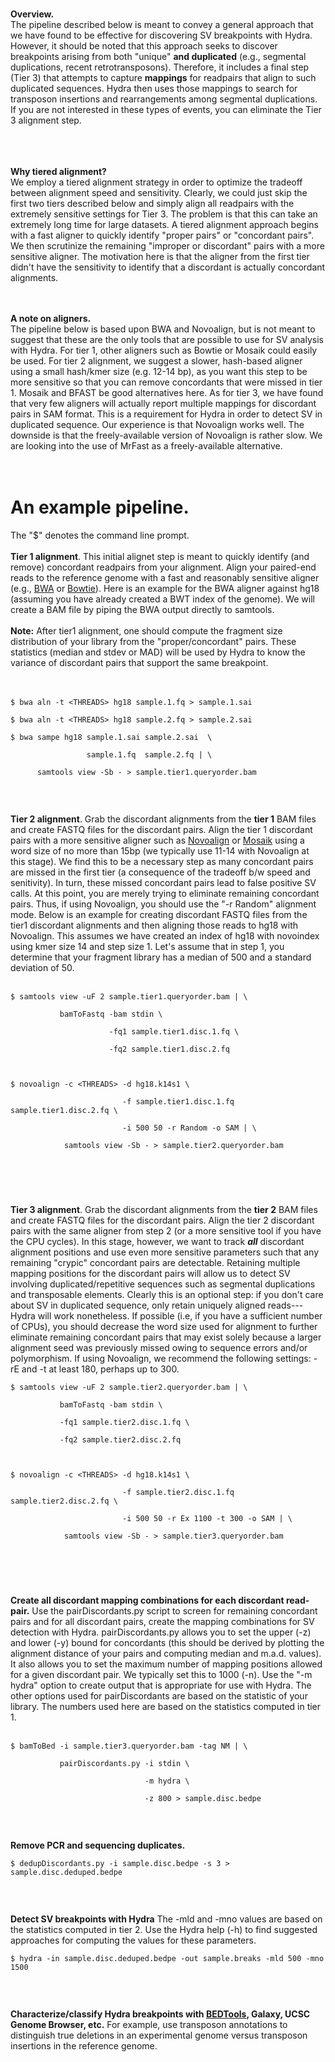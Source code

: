 <br>

<b>Overview.</b>
<br>
The pipeline described below is meant to convey a general approach that we have found to be effective for discovering SV breakpoints with Hydra. However, it should be noted that this approach seeks to discover breakpoints arising from both "unique" <b>and duplicated</b> (e.g., segmental duplications, recent retrotransposons).  Therefore, it includes a final step (Tier 3) that attempts to capture <b>mappings</b> for readpairs that align to such duplicated sequences.  Hydra then uses those mappings to search for transposon insertions and rearrangements among segmental duplications.  If you are not interested in these types of events, you can eliminate the Tier 3 alignment step.<br>
<br>
<br>
<br>

<b>Why tiered alignment?</b>
<br>
We employ a tiered alignment strategy in order to optimize the tradeoff between alignment speed and sensitivity.  Clearly, we could just skip the first two tiers described below and simply align all readpairs with the extremely sensitive settings for Tier 3.  The problem is that this can take an extremely long time for large datasets.  A tiered alignment approach begins with a fast aligner to quickly identify "proper pairs" or "concordant pairs".  We then scrutinize the remaining "improper or discordant" pairs with a more sensitive aligner.  The motivation here is that the aligner from the first tier didn't have the sensitivity to identify that a discordant is actually concordant alignments.<br>
<br>
<br>

<b>A note on aligners.</b>
<br>
The pipeline below is based upon BWA and Novoalign, but is not meant to suggest that these are the only tools that are possible to use for SV analysis with Hydra.  For tier 1, other aligners such as Bowtie or Mosaik could easily be used.  For tier 2 alignment, we suggest a slower, hash-based aligner using a small hash/kmer size (e.g. 12-14 bp), as you want this step to be more sensitive so that you can remove concordants that were missed in tier 1.  Mosaik and BFAST be good alternatives here.  As for tier 3, we have found that very few aligners will actually report multiple mappings for discordant pairs in SAM format.  This is a requirement for Hydra in order to detect SV in duplicated sequence.  Our experience is that Novoalign works well.  The downside is that the freely-available version of Novoalign is rather slow.  We are looking into the use of MrFast as a freely-available alternative.<br>
<br>
<br>


<h1>An example pipeline.</h1>
The "$" denotes the command line prompt.<br>
<br>
<b>Tier 1 alignment</b>. This initial alignet step is meant to quickly identify (and remove) concordant readpairs from your alignment. Align your paired-end reads to the reference genome with a fast and reasonably sensitive aligner (e.g.,  <a href='http://bio-bwa.sourceforge.net/'>BWA</a> or <a href='http://bowtie-bio.sourceforge.net/index.shtml'>Bowtie</a>). Here is an example for the BWA aligner against hg18 (assuming you have already created a BWT index of the genome).  We will create a BAM file by piping the BWA output directly to samtools.<br>
<br>
<b>Note:</b> After tier1 alignment, one should compute the fragment size distribution of your library from the "proper/concordant" pairs.  These statistics (median and stdev or MAD) will be used by Hydra to know the variance of discordant pairs that support the same breakpoint.<br>
<br>
<br>
<pre><code>$ bwa aln -t &lt;THREADS&gt; hg18 sample.1.fq &gt; sample.1.sai<br>
$ bwa aln -t &lt;THREADS&gt; hg18 sample.2.fq &gt; sample.2.sai<br>
$ bwa sampe hg18 sample.1.sai sample.2.sai  \<br>
                 sample.1.fq  sample.2.fq | \<br>
      samtools view -Sb - &gt; sample.tier1.queryorder.bam <br>
</code></pre>

<br>

<b>Tier 2 alignment</b>. Grab the discordant alignments from the <b>tier 1</b> BAM files and create FASTQ files for the discordant pairs.  Align the tier 1 discordant pairs with a more sensitive aligner such as <a href='http://www.novocraft.com'>Novoalign</a> or <a href='http://code.google.com/p/mosaik-aligner/'>Mosaik</a> using a word size of no more than 15bp (we typically use 11-14 with Novoalign at this stage). We find this to be a necessary step as many concordant pairs are missed in the first tier (a consequence of the tradeoff b/w speed and senitivity). In turn, these missed concordant pairs lead to false positive SV calls. At this point, you are merely trying to eliminate remaining concordant pairs.  Thus, if using Novoalign, you should use the "-r Random" alignment mode.  Below is an example for creating discordant FASTQ files from the tier1 discordant alignments and then aligning those reads to hg18 with Novoalign.  This assumes we have created an index of hg18 with novoindex using kmer size 14 and step size 1.  Let's assume that in step 1, you determine that your fragment library has a median of 500 and a standard deviation of 50.<br>
<br>
<pre><code>$ samtools view -uF 2 sample.tier1.queryorder.bam | \<br>
           bamToFastq -bam stdin \<br>
                      -fq1 sample.tier1.disc.1.fq \<br>
                      -fq2 sample.tier1.disc.2.fq<br>
<br>
$ novoalign -c &lt;THREADS&gt; -d hg18.k14s1 \<br>
                         -f sample.tier1.disc.1.fq sample.tier1.disc.2.fq \<br>
                         -i 500 50 -r Random -o SAM | \<br>
            samtools view -Sb - &gt; sample.tier2.queryorder.bam <br>
<br>
</code></pre>

<br>

<b>Tier 3 alignment</b>.  Grab the discordant alignments from the <b>tier 2</b> BAM files and create FASTQ files for the discordant pairs. Align the tier 2 discordant pairs with the same aligner from step 2 (or a more sensitive tool if you have the CPU cycles).  In this stage, however, we want to track <b><i>all</i></b> discordant alignment positions and use even more sensitive parameters such that any remaining "crypic" concordant pairs are detectable.  Retaining multiple mapping positions for the discordant pairs will allow us to detect SV involving duplicated/repetitive sequences such as segmental duplications and transposable elements.  Clearly this is an optional step: if you don't care about SV in duplicated sequence, only retain uniquely aligned reads---Hydra will work nonetheless.  If possible (i.e, if you have a sufficient number of CPUs), you should decrease the word size used for alignment to further eliminate remaining concordant pairs that may exist solely because a larger alignment seed was previously missed owing to sequence errors and/or polymorphism.  If using Novoalign, we recommend the following settings: -rE and -t at least 180, perhaps up to 300.<br>
<pre><code>$ samtools view -uF 2 sample.tier2.queryorder.bam | \<br>
           bamToFastq -bam stdin \<br>
           -fq1 sample.tier2.disc.1.fq \<br>
           -fq2 sample.tier2.disc.2.fq<br>
<br>
$ novoalign -c &lt;THREADS&gt; -d hg18.k14s1 \<br>
                         -f sample.tier2.disc.1.fq sample.tier2.disc.2.fq \<br>
                         -i 500 50 -r Ex 1100 -t 300 -o SAM | \<br>
            samtools view -Sb - &gt; sample.tier3.queryorder.bam <br>
<br>
</code></pre>


<br>

<b>Create all discordant mapping combinations for each discordant read-pair.</b> Use the pairDiscordants.py script to screen for remaining concordant pairs and for all discordant pairs, create the mapping combinations for SV detection with Hydra.  pairDiscordants.py allows you to set the upper (-z) and lower (-y) bound for concordants (this should be derived by plotting the alignment distance of your pairs and computing median and m.a.d. values).  It also allows you to set the maximum number of mapping positions allowed for a given discordant pair.  We typically set this to 1000 (-n).  Use the "-m hydra" option to create output that is appropriate for use with Hydra. The other options used for pairDiscordants are based on the statistic of your library.  The numbers used here are based on the statistics computed in tier 1.<br>
<br>
<pre><code>$ bamToBed -i sample.tier3.queryorder.bam -tag NM | \<br>
           pairDiscordants.py -i stdin \<br>
                              -m hydra \<br>
                              -z 800 &gt; sample.disc.bedpe<br>
</code></pre>

<br>


<b>Remove PCR and sequencing duplicates.</b>
<pre><code>$ dedupDiscordants.py -i sample.disc.bedpe -s 3 &gt; sample.disc.deduped.bedpe<br>
</code></pre>

<br>


<b>Detect SV breakpoints with Hydra</b>  The -mld and -mno values are based on the statistics computed in tier 2.  Use the Hydra help (-h) to find suggested approaches for computing the values for these parameters.<br>
<pre><code>$ hydra -in sample.disc.deduped.bedpe -out sample.breaks -mld 500 -mno 1500<br>
</code></pre>

<br>

<b>Characterize/classify Hydra breakpoints with <a href='http://code.google.com/p/bedtools'>BEDTools</a>, Galaxy, UCSC Genome Browser, etc.</b> For example, use transposon annotations to distinguish true deletions in an experimental genome versus transposon insertions in the reference genome.